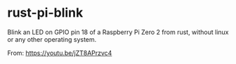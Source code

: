 rust-pi-blink
=============

Blink an LED on GPIO pin 18 of a Raspberry Pi Zero 2
from rust, without linux or any other operating system.

From: https://youtu.be/jZT8APrzvc4


